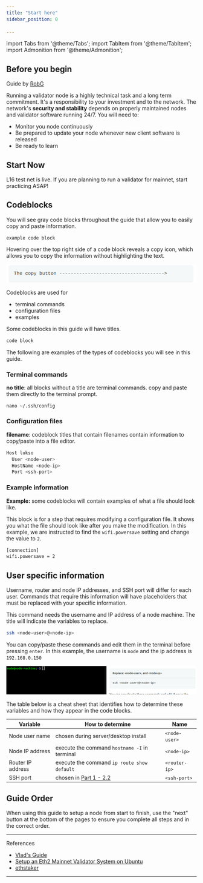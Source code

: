 ```yaml
---
title: "Start here"
sidebar_position: 0

---
```

import Tabs from '@theme/Tabs';
import TabItem from '@theme/TabItem';
import Admonition from '@theme/Admonition';


## Before you begin
Guide by [RobG](https://github.com/KEEZ-RobG)

Running a validator node is a highly technical task and a long term commitment. It's a responsibility to your investment and to the network. The network's **security and stability** depends on properly maintained nodes and validator software running 24/7. You will need to:
- Monitor you node continuously
- Be prepared to update your node whenever new client software is released
- Be ready to learn

## Start Now
L16 test net is live. If you are planning to run a validator for mainnet, start practicing ASAP!


## Codeblocks

You will see gray code blocks throughout the guide that allow you to easily copy and paste information.
```
example code block
```
Hovering over the top right side of a code block reveals a copy icon, which allows you to copy the information without highlighting the text.

![copy-button](./img-start/copy.gif)

Codeblocks are used for
- terminal commands
- configuration files
- examples

Some codeblocks in this guide will have titles.

```sh title="Code block title"
code block
```
The following are examples of the types of codeblocks you will see in this guide.

### Terminal commands
**no title**: all blocks without a title are terminal commands. copy and paste them directly to the terminal prompt.

```
nano ~/.ssh/config
```

### Configuration files

**filename**: codeblock titles that contain filenames contain information to copy/paste into a file editor.

```bash title=~/.ssh/config
Host lukso
  User <node-user>
  HostName <node-ip>
  Port <ssh-port>
```

### Example information
**Example:** some codeblocks will contain examples of what a file should look like.

This block is for a step that requires modifying a configuration file. It shows you what the file should look like after you make the modification. In this example, we are instructed to find the `wifi.powersave` setting and change the value to `2`.

```sh title=Example
[connection]
wifi.powersave = 2
```
## User specific information

Username, router and node IP addresses, and SSH port will differ for each user. Commands that require this information will have placeholders that must be replaced with your specific information. 

This command needs the username and IP address of a node machine. The title will indicate the variables to replace.

```sh title="Replace: <node-user>, and <node-ip>"
ssh <node-user>@<node-ip>
```

You can copy/paste these commands and edit them in the terminal before pressing `enter`. In this example, the username is `node` and the ip address is `192.168.0.150`

![user-specific](./img-start/user-specific.gif)

The table below is a cheat sheet that identifies how to determine these variables and how they appear in the code blocks.


|Variable     |How to determine |Name        |
|------------------|------------|--------------|
|Node user name    | chosen during server/desktop install|`<node-user>` |
|Node IP address   | execute the command `hostname -I` in terminal|`<node-ip>`   |
|Router IP address | execute the command `ip route show default` |`<router-ip>` |
|SSH port          | chosen in [Part 1 - 2.2](node-machine#22---change-ssh-port-number)|`<ssh-port>`  |

## Guide Order
When using this guide to setup a node from start to finish, use the "next" button at the bottom of the pages to ensure you complete all steps and in the correct order.

---
References
- [Vlad's Guide](https://github.com/lykhonis/lukso-node-guide#auto-start)
- [Setup an Eth2 Mainnet Validator System on Ubuntu](https://github.com/metanull-operator/eth2-ubuntu)
- [ethstaker](https://discord.gg/enuHBXGS)

---
